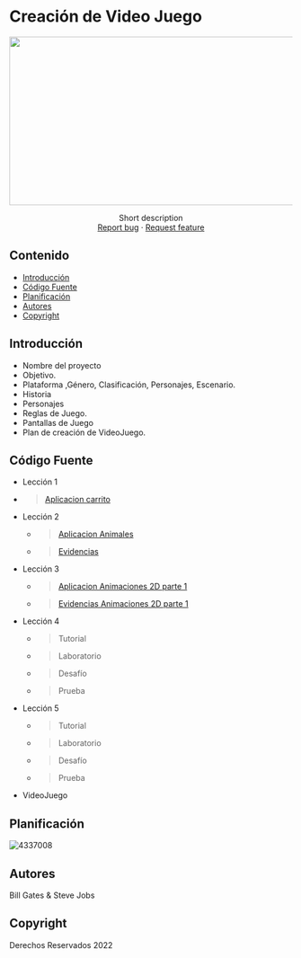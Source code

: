 # Creación de Video Juego
<p align="center">
    <img src="https://user-images.githubusercontent.com/8560750/195950148-0c0df38e-5f96-45ae-87c3-6922738c612d.jpg" alt="Logo" width=1200 height=300>

  <p align="center">
    Short description
    <br>
    <a href="https://reponame/issues/new?template=bug.md">Report bug</a>
    ·
    <a href="https://reponame/issues/new?template=feature.md&labels=feature">Request feature</a>
  </p>
</p>


## Contenido

- [Introducción](#introducción)
- [Código Fuente](#código-fuente)
- [Planificación](#planificación)
- [Autores](#autores)
- [Copyright](#copyright)


## Introducción

- Nombre del proyecto
- Objetivo.
- Plataforma ,Género, Clasificación, Personajes, Escenario.
- Historia
- Personajes
- Reglas de Juego.
- Pantallas de Juego
- Plan de creación de VideoJuego.

## Código Fuente

* Lección 1
 * > [Aplicacion carrito ](https://drive.google.com/file/d/1_9KCK-n8LZtIXSdiiFHwCA6meHSGmELP/view?usp=sharing)
 
* Lección 2
  * > [Aplicacion Animales ](https://drive.google.com/file/d/1RvjzOIMaC_Mfnp_j5rRm_X8_L6fgGmck/view?usp=drive_link)
  * > [Evidencias](https://docs.google.com/document/d/1ZNbpsChCzbBvbuQC7AhkVM_2Phe6KYko/edit?usp=drive_link&ouid=111005482770613600298&rtpof=true&sd=true)
 
* Lección 3
  * > [Aplicacion Animaciones 2D parte 1 ](https://drive.google.com/file/d/1xEE88T3yAibwaD5-E00e0p3Cu4ZRRFq9/view?usp=drive_link)
  * > [Evidencias Animaciones 2D parte 1 ](https://docs.google.com/document/d/1zb94AEzfBWOKSQh2MQOhHV06CKK33M2m/editusp=drive_link&ouid=111005482770613600298&rtpof=true&sd=true)

* Lección 4
  * > Tutorial
  * > Laboratorio
  * > Desafío
  * > Prueba
* Lección 5
  * > Tutorial
  * > Laboratorio
  * > Desafío
  * > Prueba
* VideoJuego

## Planificación

![4337008](https://user-images.githubusercontent.com/8560750/195951617-083a7e4d-323d-47b5-8e5e-529ded31bc06.jpg)

## Autores
Bill Gates & Steve Jobs

## Copyright
Derechos Reservados 2022
